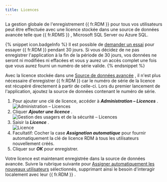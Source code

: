 ```yaml
---
title: Licences
---
```

La gestion globale de l&apos;enregistrement {{ fr.RDM }} pour tous vos utilisateurs peut être effectuée avec une licence stockée dans une source de données avancée telle que {{ fr.RDMS }} , Microsoft SQL Server ou Azure SQL.  

{% snippet icon.badgeInfo %} 
Il est possible de [demander un essai](/fr/rdm/windows/installation/client/registration/trial-request/) pour essayer {{ fr.RDM }} pendant 30 jours. Si vous décidez de ne pas enregistrer l&apos;application à la fin de la période de 30 jours, vos données ne seront ni modifiées ni effacées et vous y aurez un accès complet une fois que vous aurez fourni un numéro de série valide. 
{% endsnippet %}
 
Avec la licence stockée dans une [Source de données avancée](/fr/rdm/windows/data-sources/data-sources-types/advanced-data-sources/) , il n&apos;est plus nécessaire d&apos;enregistrer {{ fr.RDM }} car le numéro de série de la licence est récupéré directement à partir de celle-ci. Lors du premier lancement de l&apos;application, ajoutez la source de données contenant le numéro de série.  

1. Pour ajouter une clé de licence, accéder à ***Administration – Licences*** .  
![Administration – Licences](/img/fr/rdm/windows/clip3417.png) 
1. Cliquer ***Ajouter une licence*** .  
![Gestion des usagers et de la sécurité – Licences](/img/fr/rdm/windows/RdmWin4118.png) 
1. Saisir la ***Licence*** .  
![Licence](/img/fr/rdm/windows/RdmWin4000.png) 
1. Facultatif: Cocher la case ***Assignation automatique*** pour fournir automatiquement la clé de licence RDM à tous les utilisateurs nouvellement créés. 
1. Cliquer sur ***OK*** pour enregistrer. 

Votre licence est maintenant enregistrée dans la source de données avancée. Suivre la rubrique suivante pour [Assigner automatiquement les nouveaux utilisateurs](/fr/rdm/windows/commands/administration/management/licenses/assign/) sélectionnés, supprimant ainsi le besoin d&apos;interagir localement avec leur {{ fr.RDM }} . 


